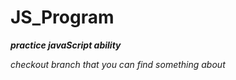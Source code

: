 # JS_Program
***practice javaScript ability***

*checkout branch that you can find something about*
